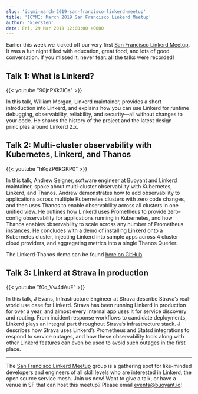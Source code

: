 ```yaml
---
slug: 'icymi-march-2019-san-francisco-linkerd-meetup'
title: 'ICYMI: March 2019 San Francisco Linkerd Meetup'
author: 'kiersten'
date: Fri, 29 Mar 2019 12:00:00 +0000
---
```


Earlier this week we kicked off our very first [San Francisco Linkerd Meetup](https://www.meetup.com/San-Francisco-Linkerd-Meetup/). It was a fun night filled with education, great food, and lots of good conversation. If you missed it, never fear: all the talks were recorded!

## Talk 1: What is Linkerd?

{{< youtube "90jnPXk3iCs" >}}

In this talk, William Morgan, Linkerd maintainer, provides a short introduction into Linkerd, and explains how you can use Linkerd for runtime debugging, observability, reliability, and security—all without changes to your code. He shares the history of the project and the latest design principles around Linkerd 2.x.

## Talk 2: Multi-cluster observability with Kubernetes, Linkerd, and Thanos

{{< youtube "hKqZP6RGKP0" >}}

In this talk, Andrew Seigner, software engineer at Buoyant and Linkerd maintainer, spoke about multi-cluster observability with Kubernetes, Linkerd, and Thanos. Andrew demonstrates how to add observability to applications across multiple Kubernetes clusters with zero code changes, and then uses Thanos to enable observability across all clusters in one unified view. He outlines how Linkerd uses Prometheus to provide zero-config observability for applications running in Kubernetes, and how Thanos enables observability to scale across any number of Prometheus instances. He concludes with a demo of installing Linkerd onto a Kubernetes cluster, injecting Linkerd into sample apps across 4 cluster cloud providers, and aggregating metrics into a single Thanos Querier.

The Linkerd-Thanos demo can be found [here on GitHub](https://github.com/linkerd/linkerd-examples/tree/master/thanos-demo).

## Talk 3: Linkerd at Strava in production

{{< youtube "f0q_Vw4dAuE"  >}}

In this talk, J Evans, Infrastructure Engineer at Strava describe Strava’s real-world use case for Linkerd. Strava has been running Linkerd in production for over a year, and almost every internal app uses it for service discovery and routing. From incident response workflows to candidate deployments, Linkerd plays an integral part throughout Strava’s infrastructure stack. J describes how Strava uses Linkerd’s Prometheus and Statsd integrations to respond to service outages, and how these observability tools along with other Linkerd features can even be used to avoid such outages in the first place.

---

The [San Francisco Linkerd Meetup](https://www.meetup.com/San-Francisco-Linkerd-Meetup/) group is a gathering spot for like-minded developers and engineers of all skill levels who are interested in Linkerd, the open source service mesh. Join us now! Want to give a talk, or have a venue in SF that can host this meetup? Please email events@buoyant.io!
